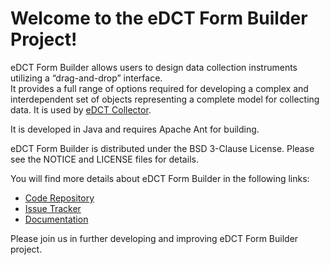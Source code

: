 Welcome to the eDCT Form Builder Project!
=========================================

eDCT Form Builder allows users to design data collection instruments utilizing a “drag-and-drop” interface.  
It provides a full range of options required for developing a complex and interdependent set of objects representing 
a complete model for collecting data.  It is used by [eDCT Collector](https://github.com/NCIP/edct-collector).

It is developed in Java and requires Apache Ant for building.

eDCT Form Builder is distributed under the BSD 3-Clause License. Please see the NOTICE and LICENSE files for details.

You will find more details about eDCT Form Builder in the following links:

 * [Code Repository](https://github.com/NCIP/edct-formbuilder)
 * [Issue Tracker](https://tracker.nci.nih.gov/browse/EDCT)
 * [Documentation](https://wiki.nci.nih.gov/x/KgawB)
 
 
Please join us in further developing and improving eDCT Form Builder project.
